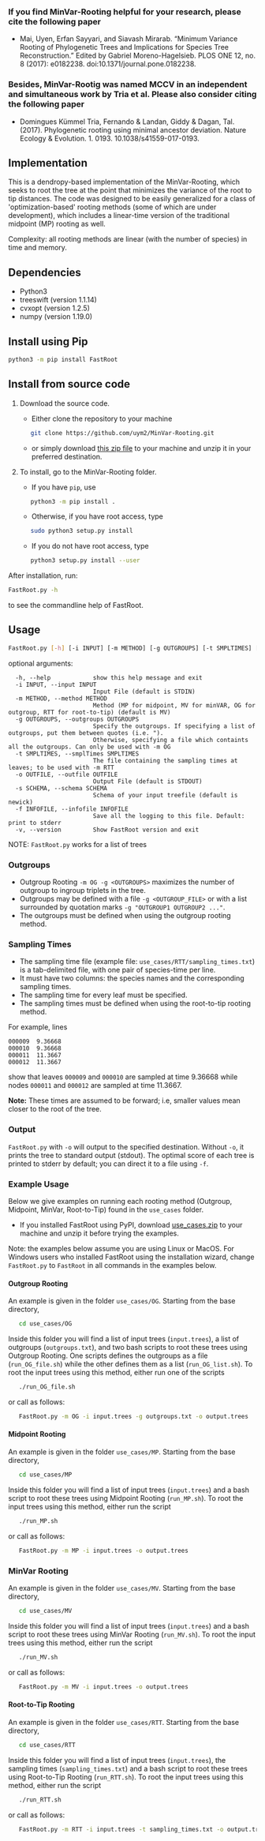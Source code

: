 ### If you find MinVar-Rooting helpful for your research, please cite the following paper
- Mai, Uyen, Erfan Sayyari, and Siavash Mirarab. “Minimum Variance Rooting of Phylogenetic Trees and Implications for Species Tree Reconstruction.” Edited by Gabriel Moreno-Hagelsieb. PLOS ONE 12, no. 8 (2017): e0182238. doi:10.1371/journal.pone.0182238.


### Besides, MinVar-Rootig was named MCCV in an independent and simultaneous work by Tria et al. Please also consider citing the following paper
- Domingues Kümmel Tria, Fernando & Landan, Giddy & Dagan, Tal. (2017). Phylogenetic rooting using minimal ancestor deviation. Nature Ecology & Evolution. 1. 0193. 10.1038/s41559-017-0193.


## Implementation
This is a dendropy-based implementation of the MinVar-Rooting, which seeks to root the tree at the point that minimizes the variance of the root to tip distances. The code was designed to be easily generalized for a class of 'optimization-based' rooting methods (some of which are under development), which includes a linear-time version of the traditional midpoint (MP) rooting as well.

Complexity: all rooting methods are linear (with the number of species) in time and memory.

## Dependencies
- Python3
- treeswift (version 1.1.14)
- cvxopt (version 1.2.5)
- numpy (version 1.19.0)

## Install using Pip
```bash
python3 -m pip install FastRoot
```

## Install from source code
1. Download the source code.  
	* Either clone the repository to your machine
	```bash
	   git clone https://github.com/uym2/MinVar-Rooting.git
	```
	* or simply download [this zip file](https://github.com/uym2/MinVar-Rooting/archive/master.zip) to your machine and unzip it in your preferred destination.

2. To install, go to the MinVar-Rooting folder. 
	* If you have ```pip```, use
	```bash
	   python3 -m pip install .
	```
	* Otherwise, if you have root access, type
	``` bash
	   sudo python3 setup.py install
	```
	* If you do not have root access, type
	``` bash
	   python3 setup.py install --user
	```
	
After installation, run:

```bash
FastRoot.py -h
```
to see the commandline help of FastRoot.

## Usage


```bash
FastRoot.py [-h] [-i INPUT] [-m METHOD] [-g OUTGROUPS] [-t SMPLTIMES] [-o OUTFILE] [-s SCHEMA] [-f INFOFILE]
```

optional arguments:
```		
  -h, --help            show this help message and exit
  -i INPUT, --input INPUT
                        Input File (default is STDIN)
  -m METHOD, --method METHOD
                        Method (MP for midpoint, MV for minVAR, OG for outgroup, RTT for root-to-tip) (default is MV)
  -g OUTGROUPS, --outgroups OUTGROUPS
                        Specify the outgroups. If specifying a list of outgroups, put them between quotes (i.e. ").
                        Otherwise, specifying a file which containts all the outgroups. Can only be used with -m OG
  -t SMPLTIMES, --smplTimes SMPLTIMES
                        The file containing the sampling times at leaves; to be used with -m RTT
  -o OUTFILE, --outfile OUTFILE
                        Output File (default is STDOUT)
  -s SCHEMA, --schema SCHEMA
                        Schema of your input treefile (default is newick)
  -f INFOFILE, --infofile INFOFILE
                        Save all the logging to this file. Default: print to stderr
  -v, --version         Show FastRoot version and exit
```

NOTE: `FastRoot.py` works for a list of trees

### Outgroups

* Outgroup Rooting `-m OG -g <OUTGROUPS>` maximizes the number of outgroup to ingroup triplets in the tree.
* Outgroups may be defined with a file `-g <OUTGROUP_FILE>` or with a list surrounded by quotation marks `-g "OUTGROUP1 OUTGROUP2 ..."`.
* The outgroups must be defined when using the outgroup rooting method.

### Sampling Times

* The sampling time file (example file: `use_cases/RTT/sampling_times.txt`) is a tab-delimited file, with one pair of species-time per line.
* It must have two columns: the species names and the corresponding sampling times.
* The sampling time for every leaf must be specified.
* The sampling times must be defined when using the root-to-tip rooting method.


 For example, lines

```
000009  9.36668
000010  9.36668
000011  11.3667
000012  11.3667
```
show that leaves `000009` and `000010` are sampled at time 9.36668 while nodes `000011` and `000012` are sampled at time 11.3667. 

**Note:** These times are assumed to be forward; i.e, smaller values mean closer to the root of the tree.

### Output
`FastRoot.py` with `-o` will output to the specified destination. Without `-o`, it prints the tree to standard output (stdout). The optimal score of each tree is printed to stderr by default; you can direct it to a file using `-f`.

### Example Usage

Below we give examples on running each rooting method (Outgroup, Midpoint, MinVar, Root-to-Tip) found in the ```use_cases``` folder. 

* If you installed FastRoot using PyPI, download [use_cases.zip](https://github.com/uym2/MinVar-Rooting/edit/master/use_cases.zip) to your machine and unzip it before trying the examples.
	
Note: the examples below assume you are using Linux or MacOS. For Windows users who installed FastRoot using the installation wizard, change ```FastRoot.py``` to ```FastRoot``` in all commands in the examples below.


#### Outgroup Rooting

An example is given in the folder `use_cases/OG`. Starting from the base directory,

```bash
   cd use_cases/OG
```

Inside this folder you will find a list of input trees (`input.trees`), a list of outgroups (`outgroups.txt`), and two bash scripts to root these trees using Outgroup Rooting. One scripts defines the outgroups as a file (`run_OG_file.sh`) while the other defines them as a list (`run_OG_list.sh`).
To root the input trees using this method, either run one of the scripts
```bash
   ./run_OG_file.sh
```
or call as follows:
```bash
   FastRoot.py -m OG -i input.trees -g outgroups.txt -o output.trees
```

#### Midpoint Rooting

An example is given in the folder `use_cases/MP`. Starting from the base directory,

```bash
   cd use_cases/MP
```

Inside this folder you will find a list of input trees (`input.trees`) and a bash script to root these trees using Midpoint Rooting (`run_MP.sh`).
To root the input trees using this method, either run the script 
```bash
   ./run_MP.sh
```
or call as follows:
```bash
   FastRoot.py -m MP -i input.trees -o output.trees
```

### MinVar Rooting

An example is given in the folder `use_cases/MV`. Starting from the base directory,

```bash
   cd use_cases/MV
```

Inside this folder you will find a list of input trees (`input.trees`) and a bash script to root these trees using MinVar Rooting (`run_MV.sh`).
To root the input trees using this method, either run the script 
```bash
   ./run_MV.sh
```
or call as follows:
```bash
   FastRoot.py -m MV -i input.trees -o output.trees
```

#### Root-to-Tip Rooting

An example is given in the folder `use_cases/RTT`. Starting from the base directory,

```bash
   cd use_cases/RTT
```

Inside this folder you will find a list of input trees (`input.trees`), the sampling times (`sampling_times.txt`) and a bash script to root these trees using Root-to-Tip Rooting (`run_RTT.sh`).
To root the input trees using this method, either run the script 
```bash
   ./run_RTT.sh
```
or call as follows:
```bash
   FastRoot.py -m RTT -i input.trees -t sampling_times.txt -o output.trees
```
